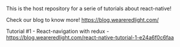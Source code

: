 This is the host repository for a serie of tutorials about react-native!

Check our blog to know more! https://blog.weareredlight.com/

Tutorial #1 - React-navigation with redux - https://blog.weareredlight.com/react-native-tutorial-1-e24a6f0c6faa
